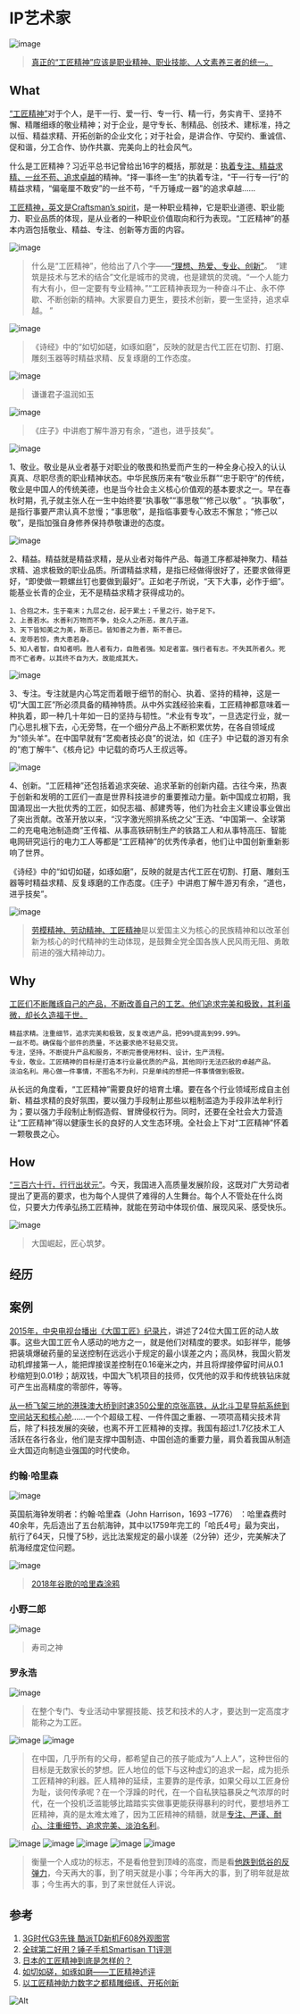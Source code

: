 # IP艺术家

![image](https://user-images.githubusercontent.com/100464149/155836689-2c05991b-a0b6-4279-83b9-c8aa2343cc90.png)
> [真正的“工匠精神”应该是职业精神、职业技能、人文素养三者的统一。](https://www.sohu.com/a/341892796_651419)

## What

[“工匠精神”](https://baike.sogou.com/v68768634.htm)对于个人，是干一行、爱一行、专一行、精一行，务实肯干、坚持不懈、精雕细琢的敬业精神；对于企业，是守专长、制精品、创技术、建标准，持之以恒、精益求精、开拓创新的企业文化；对于社会，是讲合作、守契约、重诚信、促和谐，分工合作、协作共赢、完美向上的社会风气。

什么是工匠精神？习近平总书记曾给出16字的概括，那就是：[执着专注、精益求精、一丝不苟、追求卓越](http://www.sasac.gov.cn/n2588025/n2588139/c20953834/content.html)的精神。“择一事终一生”的执着专注，“干一行专一行”的精益求精，“偏毫厘不敢安”的一丝不苟，“千万锤成一器”的追求卓越……

[工匠精神，英文是Craftsman’s spirit](https://baike.baidu.com/item/%E5%B7%A5%E5%8C%A0%E7%B2%BE%E7%A5%9E/3993110)，是一种职业精神，它是职业道德、职业能力、职业品质的体现，是从业者的一种职业价值取向和行为表现。“工匠精神”的基本内涵包括敬业、精益、专注、创新等方面的内容。

![image](https://user-images.githubusercontent.com/100464149/155876732-e9e0d929-44d9-49ee-92ad-c8458319dfd3.png)
> 什么是“工匠精神”，他给出了八个字——[“理想、热爱、专业、创新”](http://www.cnr.cn/gd/tpxw/20200919/t20200919_525268190.shtml)。　“建筑是技术与艺术的结合”文化是城市的灵魂，也是建筑的灵魂。“一个人能力有大有小，但一定要有专业精神。”“工匠精神表现为一种奋斗不止、永不停歇、不断创新的精神。大家要自力更生，要技术创新，要一生坚持，追求卓越。 ”

![image](https://user-images.githubusercontent.com/100464149/155876010-8c8f5d50-2167-4cce-a3b1-497e1a9e88f0.png)
> 《诗经》中的“如切如磋，如琢如磨”，反映的就是古代工匠在切割、打磨、雕刻玉器等时精益求精、反复琢磨的工作态度。

![image](https://user-images.githubusercontent.com/100464149/155876173-61ef57a8-3987-4332-8967-e0d195f539a7.png)
> 谦谦君子温润如玉

![image](https://user-images.githubusercontent.com/100464149/155876119-6bdd9a07-c358-4a11-8e56-db9b4344b5c5.png)
> 《庄子》中讲庖丁解牛游刃有余，“道也，进乎技矣”。

![image](https://user-images.githubusercontent.com/100464149/155864844-2a9bd4bd-22db-4fe0-94a6-274dc1750975.png)

1、敬业。敬业是从业者基于对职业的敬畏和热爱而产生的一种全身心投入的认认真真、尽职尽责的职业精神状态。中华民族历来有“敬业乐群”“忠于职守”的传统，敬业是中国人的传统美德，也是当今社会主义核心价值观的基本要求之一。早在春秋时期，孔子就主张人在一生中始终要“执事敬”“事思敬”“修己以敬” 。“执事敬”，是指行事要严肃认真不怠慢；“事思敬”，是指临事要专心致志不懈怠；“修己以敬”，是指加强自身修养保持恭敬谦逊的态度。 

![image](https://user-images.githubusercontent.com/100464149/155864883-fb04d146-4b22-4b78-a41b-71e16242a7fd.png)

2、精益。精益就是精益求精，是从业者对每件产品、每道工序都凝神聚力、精益求精、追求极致的职业品质。所谓精益求精，是指已经做得很好了，还要求做得更好，“即使做一颗螺丝钉也要做到最好”。正如老子所说，“天下大事，必作于细”。能基业长青的企业，无不是精益求精才获得成功的。

```
1、合抱之木，生于毫末；九层之台，起于累土；千里之行，始于足下。
2、上善若水。水善利万物而不争，处众人之所恶，故几于道。
3、天下皆知美之为美，斯恶已。皆知善之为善，斯不善已。
4、宠辱若惊，贵大患若身。
5、知人者智，自知者明。胜人者有力，自胜者强。知足者富。强行者有志。不失其所者久。死而不亡者寿。以其终不自为大，故能成其大。
```

![image](https://user-images.githubusercontent.com/100464149/155864989-ba0df92d-1f14-4f2a-bff8-4cda1c16a9a7.png)

3、专注。专注就是内心笃定而着眼于细节的耐心、执着、坚持的精神，这是一切“大国工匠”所必须具备的精神特质。从中外实践经验来看，工匠精神都意味着一种执着，即一种几十年如一日的坚持与韧性。“术业有专攻”，一旦选定行业，就一门心思扎根下去，心无旁骛，在一个细分产品上不断积累优势，在各自领域成为“领头羊”。在中国早就有“艺痴者技必良”的说法，如《庄子》中记载的游刃有余的“庖丁解牛”、《核舟记》中记载的奇巧人王叔远等。

![image](https://user-images.githubusercontent.com/100464149/155865011-67ddff53-f9e3-4321-b817-f645152d119a.png)

4、创新。“工匠精神”还包括着追求突破、追求革新的创新内蕴。古往今来，热衷于创新和发明的工匠们一直是世界科技进步的重要推动力量。新中国成立初期，我国涌现出一大批优秀的工匠，如倪志福、郝建秀等，他们为社会主义建设事业做出了突出贡献。改革开放以来，“汉字激光照排系统之父”王选、“中国第一、全球第二的充电电池制造商”王传福、从事高铁研制生产的铁路工人和从事特高压、智能电网研究运行的电力工人等都是“工匠精神”的优秀传承者，他们让中国创新重新影响了世界。

《诗经》中的“如切如磋，如琢如磨”，反映的就是古代工匠在切割、打磨、雕刻玉器等时精益求精、反复琢磨的工作态度。《庄子》中讲庖丁解牛游刃有余，“道也，进乎技矣”。

![image](https://user-images.githubusercontent.com/100464149/155876221-184e0df4-3ee5-40c9-8d44-e09cd626853f.png)
> [劳模精神、劳动精神、工匠精神](https://www.12371.cn/special/zgjs/gjjs/)是以爱国主义为核心的民族精神和以改革创新为核心的时代精神的生动体现，是鼓舞全党全国各族人民风雨无阻、勇敢前进的强大精神动力。

## Why

[工匠们不断雕琢自己的产品，不断改善自己的工艺。他们追求完美和极致，其利虽微，却长久造福于世。](http://xitheory.china.com.cn/2021-06/04/content_77525101.htm)

```
精益求精。注重细节，追求完美和极致，反复改进产品，把99%提高到99.99%。
一丝不苟。确保每个部件的质量，不达要求绝不轻易交货。
专注，坚持。不断提升产品和服务，不断完善使用材料、设计，生产流程。
专业，敬业。工匠精神的目标是打造本行业最优质的产品，其他同行无法匹敌的卓越产品。
淡泊名利。用心做一件事情，不图名不为利，只是单纯的想把一件事情做到极致。
```

从长远的角度看，“工匠精神”需要良好的培育土壤。要在各个行业领域形成自主创新、精益求精的良好氛围，要以强力手段制止那些以粗制滥造为手段非法牟利行为；要以强力手段制止制假造假、冒牌侵权行为。同时，还要在全社会大力营造让“工匠精神”得以健康生长的良好的人文生态环境。全社会上下对“工匠精神”怀着一颗敬畏之心。

## How

[“三百六十行，行行出状元”](http://dangjian.people.com.cn/n1/2021/1011/c117092-32249344.html)。今天，我国进入高质量发展阶段，这既对广大劳动者提出了更高的要求，也为每个人提供了难得的人生舞台。每个人不管处在什么岗位，只要大力传承弘扬工匠精神，就能在劳动中体现价值、展现风采、感受快乐。

![image](https://user-images.githubusercontent.com/100464149/155876365-ef1f9284-4b1e-43ad-bb5e-424848816642.png)
> 大国崛起，匠心筑梦。

## 经历

## 案例

[2015年，中央电视台播出《大国工匠》纪录片](http://www.xinhuanet.com/politics/2021-01/18/c_1126993130.htm)，讲述了24位大国工匠的动人故事。这些大国工匠令人感动的地方之一，就是他们对精度的要求。如彭祥华，能够把装填爆破药量的呈送控制在远远小于规定的最小误差之内；高凤林，我国火箭发动机焊接第一人，能把焊接误差控制在0.16毫米之内，并且将焊接停留时间从0.1秒缩短到0.01秒；胡双钱，中国大飞机项目的技师，仅凭他的双手和传统铁钻床就可产生出高精度的零部件，等等。

[从一桥飞架三地的港珠澳大桥到时速350公里的京张高铁，从北斗卫星导航系统到空间站天和核心舱](http://dangjian.people.com.cn/n1/2021/1011/c117092-32249344.html)……一个个超级工程、一件件国之重器、一项项高精尖技术背后，除了科技发展的突破，也离不开工匠精神的支撑。我国有超过1.7亿技术工人活跃在各行各业，他们是支撑中国制造、中国创造的重要力量，肩负着我国从制造业大国迈向制造业强国的时代使命。

### 约翰·哈里森

![image](https://user-images.githubusercontent.com/100464149/155865076-ad67019c-8a2d-4327-8a4a-bce6b071a3b4.png)

英国航海钟发明者：约翰·哈里森（John Harrison，1693 –1776） ：哈里森费时40余年，先后造出了五台航海钟，其中以1759年完工的「哈氏4号」最为突出，航行了64天，只慢了5秒，远比法案规定的最小误差（2分钟）还少，完美解决了航海经度定位问题。

![image](https://user-images.githubusercontent.com/100464149/155865092-5c5937ea-c70c-4290-990c-efcbf1a6c12d.png)
> [2018年谷歌的哈里森涂鸦](https://www.linkresearcher.com/information/06e7655c-ef03-437e-84ec-97d7ea9c9ec2)

### 小野二郎

![image](https://user-images.githubusercontent.com/100464149/155865256-cefa752d-786f-43d0-bea4-7d187cfa27ea.png)
> 寿司之神

### 罗永浩

![image](https://user-images.githubusercontent.com/100464149/155835685-3d4d7ce4-5211-499f-8d72-788c74aebfeb.png)
> 在整个专门、专业活动中掌握技能、技艺和技术的人才，要达到一定高度才能称之为工匠。

![image](https://user-images.githubusercontent.com/100464149/155836771-7954df4a-d830-4143-90ba-b1d66c62c82c.png)
![image](https://user-images.githubusercontent.com/100464149/155836851-e1e959eb-8547-4745-b449-471ce3b8c023.png)
> 在中国，几乎所有的父母，都希望自己的孩子能成为“人上人”，这种世俗的目标是无数家长的梦想。匠人地位的低下与这种虚幻的追求一起，成为扼杀工匠精神的利器。匠人精神的延续，主要靠的是传承，如果父母以工匠身份为耻，谈何传承呢？在一个浮躁的时代，在一个自私狭隘暴戾之气浓厚的时代，在一个投机泛滥能够比踏踏实实做事更能获得暴利的时代，要想培养工匠精神，真的是太难太难了，因为工匠精神的精髓，就是[专注、严谨、耐心、注重细节、追求完美、淡泊名利](http://www.shandongshangan.com/News_detail.asp?Id=73)。

![image](https://user-images.githubusercontent.com/100464149/155837198-a263452a-1bd8-4c85-aa5b-0521961353bf.png)
![image](https://user-images.githubusercontent.com/100464149/155837119-f6fe6c43-c28a-4b1f-88b5-5882720754d1.png)
![image](https://user-images.githubusercontent.com/100464149/155837158-8cca2c1d-bf3e-4f3c-8790-ea7072a53a7f.png)
![image](https://user-images.githubusercontent.com/100464149/155837318-028564ef-dd79-4290-94bc-83cedb174ab3.png)
![image](https://user-images.githubusercontent.com/100464149/155837326-0fe83dd9-d0f9-46e3-8290-13f04aa9a76d.png)
> 衡量一个人成功的标志，不是看他登到顶峰的高度，而是看[他跌到低谷的反弹力](https://www.jianshu.com/p/7b93de9eaaff)，今天再大的事，到了明天就是小事；今年再大的事，到了明年就是故事；今生再大的事，到了来世就任人评说。

## 参考

1. [3G时代G3先锋 酷派TD新机F608外观图赏](https://www.cnmo.com/news/50839_all.html?#p50865)
2. [全球第二好用？锤子手机Smartisan T1评测](http://m.cfan.com.cn/pcarticle/109278)
3. [日本的工匠精神到底是怎样的？](https://www.zhihu.com/question/26619572)
4. [如切如磋，如琢如磨——工匠精神述评](https://china.chinadaily.com.cn/a/202109/30/WS61557c1ea3107be4979f0d76.html)
5. [以工匠精神助力数字之都精雕细琢、开拓创新](http://www.sheitc.sh.gov.cn/djjcdt/20211116/3696e86326704704b38c038dd9a7eea6.html)

![Alt](https://repobeats.axiom.co/api/embed/5ad4963097c63894360b4a9b6f3f74f262eabd02.svg "Repobeats analytics image")
